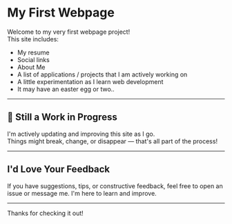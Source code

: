 # My First Webpage 

Welcome to my very first webpage project!  
This site includes:

-  My resume
-  Social links
-  About Me
-  A list of applications / projects that I am actively working on 
-  A little experimentation as I learn web development
-  It may have an easter egg or two..

---

## 🚧 Still a Work in Progress
I'm actively updating and improving this site as I go.  
Things might break, change, or disappear — that's all part of the process!

---

##  I'd Love Your Feedback
If you have suggestions, tips, or constructive feedback, feel free to open an issue or message me. I'm here to learn and improve.

---

Thanks for checking it out!
